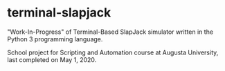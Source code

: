 # terminal-slapjack
"Work-In-Progress" of Terminal-Based SlapJack simulator written in the Python 3 programming language.

School project for Scripting and Automation course at Augusta University, last completed on May 1, 2020.
